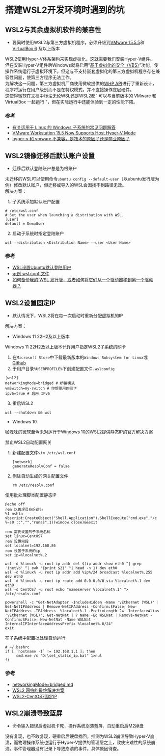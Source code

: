 # 搭建WSL2开发环境时遇到的坑
## WSL2与其余虚拟机软件的兼容性  
+ 要同时使用WSL2与第三方虚拟机程序，必须升级到[VMware 15.5.5](https://blogs.vmware.com/workstation/2020/05/vmware-workstation-now-supports-hyper-v-mode.html)和[VirtualBox 6](https://www.virtualbox.org/wiki/Changelog-6.0) 及以上版本  
  
WSL2使用Hyper-V体系架构来实现虚拟化，这就需要我们安装Hyper-V组件。  
但在安装Hyper-V组件后Windows就将启用“[基于虚拟化的安全（VBS）](https://learn.microsoft.com/zh-cn/windows-hardware/design/device-experiences/oem-vbs)”功能，使操作系统运行于虚拟环境下。但这与不支持嵌套虚拟化的第三方虚拟机程序存在兼容性问题，使第三方程序无法工作。  
为解决这一问题，第三方虚拟机厂商使用微软提供的[WHP API](https://learn.microsoft.com/en-us/virtualization/api/)进行了重新设计，程序将运行在用户级别而不是在特权模式，并不直接操作底层硬件。  
这使得微软在文档中标注无论WSL还是WSL2都“ 可以与当前版本的 VMware 和 VirtualBox 一起运行 ”，但在实际运行中还能体验到一定的性能下降。
  
### 参考
+ [有关适用于 Linux 的 Windows 子系统的常见问题解答](https://learn.microsoft.com/zh-cn/windows/wsl/faq)
+ [VMware Workstation 15.5 Now Supports Host Hyper-V Mode](https://blogs.vmware.com/workstation/2020/05/vmware-workstation-now-supports-hyper-v-mode.html)
+ [hyper-v 和 vmware 不兼容，是技术的原因？还是商业原因？](https://www.zhihu.com/question/21260608)
  
## WSL2镜像迁移后默认账户设置
+ 迁移后默认登陆账户总是为根账户  
  
未迁移的WSL可以使用命令```ubuntu config --default-user```（以ubuntu发行版为例）修改默认账户，但迁移或导入的WSL会因找不到路径无效。   
解决方案：  
1. 子系统添加默认账户配置  
```
# /etc/wsl.conf 
# Set the user when launching a distribution with WSL.
[user]
default = DemoUser
```
2. 启动子系统时指定登陆账户  
```
wsl --distribution <Distribution Name> --user <User Name>
```
### 参考
+ [WSL设置Ubuntu默认登陆用户](https://www.jianshu.com/p/aeef20207355)
+ [示例 wsl.conf 文件](https://learn.microsoft.com/zh-cn/windows/wsl/wsl-config#example-wslconf-file)
+ [如何备份我的 WSL 发行版，或者如何将它们从一个驱动器移到另一个驱动器？](https://learn.microsoft.com/zh-cn/windows/wsl/faq#-------wsl---------------------------)
  
## WSL2设置固定IP  
+ 默认情况下，WSL2将在每一次启动时重新分配虚拟机的IP  
  
解决方案：
+ Windows 11 22H2及以上版本  
  
Windows 11 22H2及以上版本允许用户指定WSL2子系统的网卡  
1. 在```Microsoft Store```中下载最新版本的```Windows Subsystem for Linux```或[Github](https://github.com/microsoft/WSL/releases)
2. 于用户目录```%USERPROFILE%```下创建配置文件```.wslconfig```  
```
[wsl2]
networkingMode=bridged # 桥接模式
vmSwitch=my-switch # 你想使用的网卡
ipv6=true # 启用 IPv6
```
3. 重启WSL2
```
wsl --shutdown && wsl 
```
+ Windows 10  
  
咖喱味的微软至今未对运行于Windows 10的WSL2提供静态IP的官方解决方案  
  
禁止WSL2自动配置网关  
1. 新建配置文件```vim /etc/wsl.conf```
    ```
    [network]
    generateResolvConf = false
    ```  
2. 删除自动生成的网关配置文件
  
    ```
    rm /etc/resolv.conf
    ```
使用批处理脚本配置静态IP  
```
@echo off
rem 以管理员身份运行
%1 mshta vbscript:CreateObject("Shell.Application").ShellExecute("cmd.exe","/c %~s0 ::","","runas",1)(window.close)&&exit

rem 需要设置的子系统名称
set linux=CentOS7
rem 设置网段
set localnet=192.168.86
rem 设置子系统的ip
set ip=%localnet%.2

wsl -d %linux% -u root ip addr del $(ip addr show eth0 ^| grep 'inet\b' ^| awk '{print $2}' ^| head -n 1) dev eth0
wsl -d %linux% -u root ip addr add %ip%/24 broadcast %localnet%.255 dev eth0
wsl -d %linux% -u root ip route add 0.0.0.0/0 via %localnet%.1 dev eth0
wsl -d CentOS7 -u root echo "nameserver %localnet%.1" ^> /etc/resolv.conf

powershell -c "Get-NetAdapter -IncludeHidden -Name 'vEthernet (WSL)' | Get-NetIPAddress | Remove-NetIPAddress -Confirm:$False; New-NetIPAddress -IPAddress  %localnet%.1 -PrefixLength 24 -InterfaceAlias 'vEthernet (WSL)'; Get-NetNat | ? Name -Eq WSLNat | Remove-NetNat -Confirm:$False; New-NetNat -Name WSLNat -InternalIPInterfaceAddressPrefix %localnet%.0/24"
exit
```
  
在子系统中配置批处理自动运行  
```
# ~/.bashrc
if [ `hostname -I` != 192.168.1.1 ]; then
     cmd.exe /c "D:\set_static_ip.bat" 1>nul
fi
```
### 参考
+ [networkingMode=bridged.md](https://github.com/luxzg/WSL2-fixes/blob/master/networkingMode%3Dbridged.md)
+ [WSL2 网络的最终解决方案](https://zhuanlan.zhihu.com/p/593263088?)
+ [WSL2-CentOS7固定IP](https://www.cnblogs.com/yuque/p/16283730.html)
  
## WSL2崩溃导致蓝屏  
+ 命令输入错误后虚拟机卡死，操作系统崩溃蓝屏，自动重启后M2掉盘    
  
没有复现，也不敢复现，硬重启后硬盘找回。推测为WSL2崩溃导致Hyper-V崩溃，而物理操作系统也运行于Hyper-V提供的管理层之上，致使灾难性的系统崩溃。事件管理器没有记录下导致崩溃的事件，具体原因待查。    
